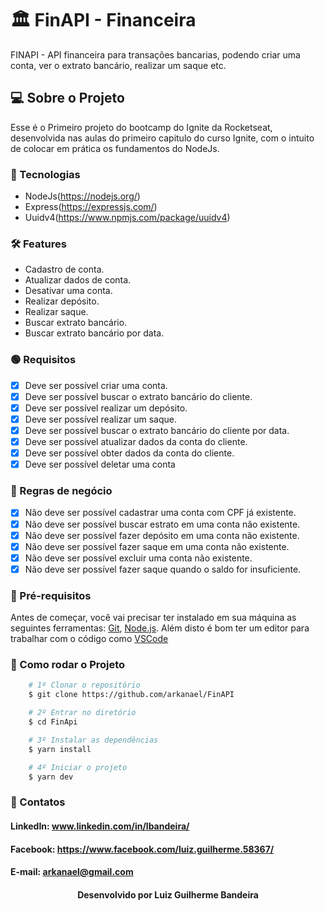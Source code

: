 # 🏛 FinAPI - Financeira
FINAPI - API financeira para transações bancarias, podendo criar uma conta, ver o extrato bancário,
realizar um saque etc.

## 💻 Sobre o Projeto
Esse é o Primeiro projeto do bootcamp do Ignite da Rocketseat, desenvolvida nas aulas do primeiro capitulo do curso Ignite, com o intuito de colocar em prática os fundamentos do NodeJs.

### 🧪 Tecnologias
- NodeJs(https://nodejs.org/)
- Express(https://expressjs.com/)
- Uuidv4(https://www.npmjs.com/package/uuidv4)

### 🛠 Features
- Cadastro de conta.
- Atualizar dados de conta.
- Desativar uma conta.
- Realizar depósito.
- Realizar saque.
- Buscar extrato bancário.
- Buscar extrato bancário por data.

### 🟢 Requisitos
- [x] Deve ser possível criar uma conta.
- [x] Deve ser possível buscar o extrato bancário do cliente.
- [x] Deve ser possível realizar um depósito.
- [x] Deve ser possível realizar um saque.
- [x] Deve ser possível buscar o extrato bancário do cliente por data.
- [x] Deve ser possível atualizar dados da conta do cliente.
- [x] Deve ser possível obter dados da conta do cliente.
- [x] Deve ser possível deletar uma conta

### 🔴 Regras de negócio
- [x] Não deve ser possível cadastrar uma conta com CPF já existente.
- [x] Não deve ser possível buscar estrato em uma conta não existente.
- [x] Não deve ser possível fazer depósito em uma conta não existente.
- [x] Não deve ser possível fazer saque em uma conta não existente.
- [x] Não deve ser possível excluir uma conta não existente.
- [x] Não deve ser possível fazer saque quando o saldo for insuficiente.

### 🎲 Pré-requisitos

Antes de começar, você vai precisar ter instalado em sua máquina as seguintes ferramentas:
[Git](https://git-scm.com), [Node.js](https://nodejs.org/en/). 
Além disto é bom ter um editor para trabalhar com o código como [VSCode](https://code.visualstudio.com/)


### 📌 Como rodar o Projeto
```bash
    # 1º Clonar o repositório
    $ git clone https://github.com/arkanael/FinAPI

    # 2º Entrar no diretório
    $ cd FinApi

    # 3º Instalar as dependências
    $ yarn install

    # 4º Iniciar o projeto
    $ yarn dev
```

### 🚀 Contatos

<h4>LinkedIn: <a href="https://www.linkedin.com/in/lbandeira/">www.linkedin.com/in/lbandeira/</a></h4>
<h4>Facebook: <a href="https://www.facebook.com/luiz.guilherme.58367/">https://www.facebook.com/luiz.guilherme.58367/</a></h4>
<h4>E-mail: <a href="mailto://arkanael@gmailcom/">arkanael@gmail.com</a></h4>


<h4 align=center>Desenvolvido por Luiz Guilherme Bandeira</a></h4>
